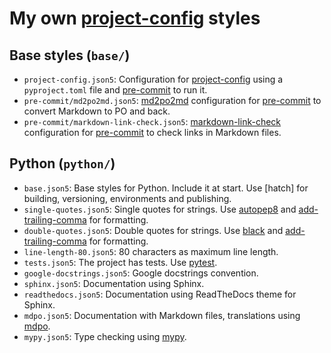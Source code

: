 # My own [project-config] styles

## Base styles (`base/`)

- `project-config.json5`: Configuration for [project-config] using a
  `pyproject.toml` file and [pre-commit] to run it.
- `pre-commit/md2po2md.json5`: [md2po2md] configuration for [pre-commit]
  to convert Markdown to PO and back.
- `pre-commit/markdown-link-check.json5`: [markdown-link-check] configuration
  for [pre-commit] to check links in Markdown files.

## Python (`python/`)

- `base.json5`: Base styles for Python. Include it at start. Use [hatch]
  for building, versioning, environments and publishing.
- `single-quotes.json5`: Single quotes for strings. Use [autopep8] and
  [add-trailing-comma] for formatting.
- `double-quotes.json5`: Double quotes for strings. Use [black] and
  [add-trailing-comma] for formatting.
- `line-length-80.json5`: 80 characters as maximum line length.
- `tests.json5`: The project has tests. Use [pytest].
- `google-docstrings.json5`: Google docstrings convention.
- `sphinx.json5`: Documentation using Sphinx.
- `readthedocs.json5`: Documentation using ReadTheDocs theme for Sphinx.
- `mdpo.json5`: Documentation with Markdown files, translations using [mdpo].
- `mypy.json5`: Type checking using [mypy].

[project-config]: https://github.com/mondeja/project-config
[autopep8]: https://pypi.org/project/autopep8/
[add-trailing-comma]: https://pypi.org/project/add-trailing-comma/
[black]: https://pypi.org/project/black/
[pytest]: https://docs.pytest.org/en/latest/
[mdpo]: https://mondeja.github.io/mdpo/
[mypy]: https://mypy.readthedocs.io/en/latest/
[pre-commit]: https://pre-commit.com
[md2po2md]: https://mondeja.github.io/mdpo/latest/pre-commit-hooks.html#md2po2md
[markdown-link-check]: https://github.com/tcort/markdown-link-check
